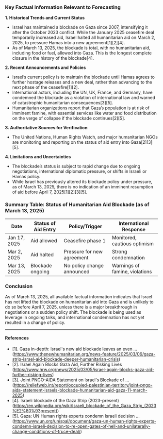 ### Key Factual Information Relevant to Forecasting

**1. Historical Trends and Current Status**
- Israel has maintained a blockade on Gaza since 2007, intensifying it after the October 2023 conflict. While the January 2025 ceasefire deal temporarily increased aid, Israel halted all humanitarian aid on March 2, 2025, to pressure Hamas into a new agreement[1][2][4].
- As of March 13, 2025, the blockade is total, with no humanitarian aid, including food or fuel, allowed into Gaza. This is the longest complete closure in the history of the blockade[4].

**2. Recent Announcements and Policies**
- Israel’s current policy is to maintain the blockade until Hamas agrees to further hostage releases and a new deal, rather than advancing to the next phase of the ceasefire[1][2].
- International actors, including the UN, UK, France, and Germany, have condemned the blockade as a violation of international law and warned of catastrophic humanitarian consequences[3][5].
- Humanitarian organizations report that Gaza’s population is at risk of imminent famine, with essential services like water and food distribution on the verge of collapse if the blockade continues[2][5].

**3. Authoritative Sources for Verification**
- The United Nations, Human Rights Watch, and major humanitarian NGOs are monitoring and reporting on the status of aid entry into Gaza[2][3][5].

**4. Limitations and Uncertainties**
- The blockade’s status is subject to rapid change due to ongoing negotiations, international diplomatic pressure, or shifts in Israeli or Hamas policy.
- While Israel has previously altered its blockade policy under pressure, as of March 13, 2025, there is no indication of an imminent resumption of aid before April 7, 2025[1][2][3][5].

### Summary Table: Status of Humanitarian Aid Blockade (as of March 13, 2025)

| Date           | Status of Aid Entry | Policy/Trigger                  | International Response         |
|----------------|--------------------|---------------------------------|-------------------------------|
| Jan 17, 2025   | Aid allowed        | Ceasefire phase 1               | Monitored, cautious optimism  |
| Mar 2, 2025    | Aid halted         | Pressure for new agreement      | Strong condemnation           |
| Mar 13, 2025   | Blockade ongoing   | No policy change announced      | Warnings of famine, violations|

### Conclusion

As of March 13, 2025, all available factual information indicates that Israel has not lifted the blockade on humanitarian aid into Gaza and is unlikely to do so before April 7, 2025, unless there is a major breakthrough in negotiations or a sudden policy shift. The blockade is being used as leverage in ongoing talks, and international condemnation has not yet resulted in a change of policy.

---

#### References

- [1]. Gaza in-depth: Israel's new aid blockade leaves an even ... (https://www.thenewhumanitarian.org/news-feature/2025/03/06/gaza-strip-israel-aid-blockade-deeper-humanitarian-crisis)
- [2]. Israel Again Blocks Gaza Aid, Further Risking Lives (https://www.hrw.org/news/2025/03/05/israel-again-blocks-gaza-aid-further-risking-lives)
- [3]. Joint PNGO-AIDA Statement on Israel's Blockade of ... (https://reliefweb.int/report/occupied-palestinian-territory/joint-pngo-aida-statement-israels-blockade-humanitarian-aid-gaza-11-march-2025)
- [4]. Israeli blockade of the Gaza Strip (2023–present) (https://en.wikipedia.org/wiki/Israeli_blockade_of_the_Gaza_Strip_(2023%E2%80%93present))
- [5]. Gaza: UN Human rights experts condemn Israeli decision ... (https://www.un.org/unispal/document/gaza-un-human-rights-experts-condemn-israeli-decision-to-re-open-gates-of-hell-and-unilaterally-change-conditions-of-truce-deal/)